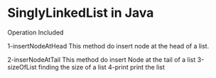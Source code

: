# SinglyLinkedList in Java


Operation Included 

1-insertNodeAtHead
  This method do insert node at the head of a list.

2-inserNodeAtTail
  This method do insert Node at the tail of a list
3-sizeOfList
  finding the size of a list
4-print
  print the list

